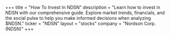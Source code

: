 +++
title = "How To Invest In NDSN"
description = "Learn how to invest in NDSN with our comprehensive guide. Explore market trends, financials, and the social pulse to help you make informed decisions when analyzing $NDSN."
ticker = "NDSN"
layout = "stocks"
company = "Nordson Corp. (NDSN)"
+++

